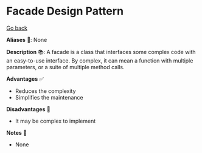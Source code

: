 # Facade Design Pattern

[Go back](../index.md#structural-)

<div class="row row-cols-lg-2"><div>

**Aliases** 📌: None

**Description** 📚: A facade is a class that interfaces some complex code with an easy-to-use interface. By complex, it can mean a function with multiple parameters, or a suite of multiple method calls.

</div><div>

**Advantages** ✅

* Reduces the complexity
* Simplifies the maintenance

**Disadvantages** 🚫

* It may be complex to implement

**Notes** 📝

* None
</div></div>